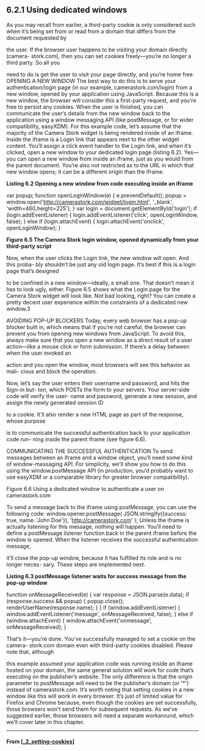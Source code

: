 ## **6.2.1 Using dedicated windows**

As you may recall from earlier, a third-party cookie is only considered such when it’s
being set from or read from a domain that differs from the document requested by

the user. If the browser user happens to be visiting your domain directly (camera-
stork.com), then you can set cookies freely—you’re no longer a third party. So all you

need to do is get the user to visit your page directly, and you’re home free.
OPENING A NEW WINDOW
The best way to do this is to serve your authentication/login page (in our example,
camerastork.com/login) from a new window, opened by your application using
JavaScript. Because this is a new window, the browser will consider this a first-party
request, and you’re free to persist any cookies. When the user is finished, you can
communicate the user’s details from the new window back to the application using a
window messaging API (like postMessage, or for wider compatibility, easyXDM).
For this example code, let’s assume that the majority of the Camera Stork widget is
being rendered inside of an iframe. Inside the iframe is a Login link that appears next
to the other widget content. You’ll assign a click event handler to the Login link, and
when it’s clicked, open a new window to your dedicated login page (listing 6.2). Yes—
you can open a new window from inside an iframe, just as you would from the parent
document. You’re also not restricted as to the URL in which that new window opens; it
can be a different origin than the iframe.

**Listing 6.2 Opening a new window from code executing inside an iframe**

var popup;
function openLoginWindow(e) {
e.preventDefault();
popup = window.open('http://camerastork.com/widget/login.html',
'\_blank', 'width=460,height=225');
}
var login = document.getElementById('login');
if (login.addEventListener) {
login.addEventListener('click', openLoginWindow, false);
} else if (login.attachEvent) {
login.attachEvent('onclick', openLoginWindow);
}

**Figure 6.5 The Camera Stork login window, opened dynamically from your third-party script**

Now, when the user clicks the Login link, the new window will open. And this proba-
bly shouldn’t be just any old login page. It’s best if this is a login page that’s designed

to be confined in a new window—ideally, a small one. That doesn’t mean it has to look
ugly, either. Figure 6.5 shows what the Login page for the Camera Stork widget will
look like.
Not bad looking, right? You can create a pretty decent user experience within the
constraints of a dedicated new window.3

AVOIDING POP-UP BLOCKERS Today, every web browser has a pop-up blocker
built in, which means that if you’re not careful, the browser can prevent you
from opening new windows from JavaScript. To avoid this, always make sure
that you open a new window as a direct result of a user action—like a mouse click
or form submission. If there’s a delay between when the user invoked an

action and you open the window, most browsers will see this behavior as mali-
cious and block the operation.

Now, let’s say the user enters their username and password, and hits the Sign-in but-
ton, which POSTs the form to your servers. Your server-side code will verify the user-
name and password, generate a new session, and assign the newly generated session ID

to a cookie. It’ll also render a new HTML page as part of the response, whose purpose

is to communicate the successful authentication back to your application code run-
ning inside the parent iframe (see figure 6.6).

COMMUNICATING THE SUCCESSFUL AUTHENTICATION
To send messages between an iframe and a window object, you’ll need some kind of
window-messaging API. For simplicity, we’ll show you how to do this using the
window.postMessage API (in production, you’d probably want to use easyXDM or a
comparable library for greater browser compatibility).

Figure 6.6 Using a dedicated window to authenticate a user on camerastork.com

To send a message back to the iframe using postMessage, you can use the following
code:
window.opener.postMessage(
JSON.stringify({success: true, name: 'John Doe'}),
'http://camerastork.com'
);
Unless the iframe is actually listening for this message, nothing will happen. You’ll
need to define a postMessage listener function back in the parent iframe before the
window is opened. When the listener receives the successful authentication message,

it’ll close the pop-up window, because it has fulfilled its role and is no longer neces-
sary. These steps are implemented next.

**Listing 6.3 postMessage listener waits for success message from the pop-up window**

function onMessageReceived(e) {
var response = JSON.parse(e.data);
if (response.success && popup) {
popup.close();
renderUserName(response.name);
}
}
if (window.addEventListener) {
window.addEventListener('message', onMessageReceived, false);
} else if (window.attachEvent) {
window.attachEvent('onmessage', onMessageReceived);
}

That’s it—you’re done. You’ve successfully managed to set a cookie on the camera-
stork.com domain even with third-party cookies disabled. Please note that, although

this example assumed your application code was running inside an iframe hosted on
your domain, the same general solution will work for code that’s executing on the
publisher’s website. The only difference is that the origin parameter to postMessage
will need to be the publisher’s domain (or '\*') instead of camerastork.com.
It’s worth noting that setting cookies in a new window like this will work in every
browser. It’s just of limited value for Firefox and Chrome because, even though the
cookies are set successfully, those browsers won’t send them for subsequent requests.
As we’ve suggested earlier, those browsers will need a separate workaround, which
we’ll cover later in this chapter.

---

#### From [[_2_setting-cookies]]

[//begin]: # "Autogenerated link references for markdown compatibility"
[_2_setting-cookies]: _2_setting-cookies "Setting Cookies"
[//end]: # "Autogenerated link references"
